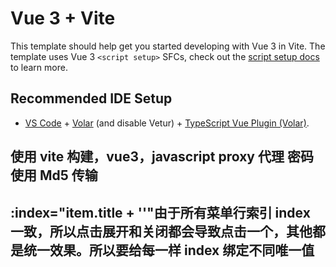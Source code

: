 # Vue 3 + Vite

This template should help get you started developing with Vue 3 in Vite. The template uses Vue 3 `<script setup>` SFCs, check out the [script setup docs](https://v3.vuejs.org/api/sfc-script-setup.html#sfc-script-setup) to learn more.

## Recommended IDE Setup

- [VS Code](https://code.visualstudio.com/) + [Volar](https://marketplace.visualstudio.com/items?itemName=Vue.volar) (and disable Vetur) + [TypeScript Vue Plugin (Volar)](https://marketplace.visualstudio.com/items?itemName=Vue.vscode-typescript-vue-plugin).

## 使用 vite 构建，vue3，javascript proxy 代理 密码使用 Md5 传输

## :index="item.title + ''"由于所有菜单行索引 index 一致，所以点击展开和关闭都会导致点击一个，其他都是统一效果。所以要给每一样 index 绑定不同唯一值
